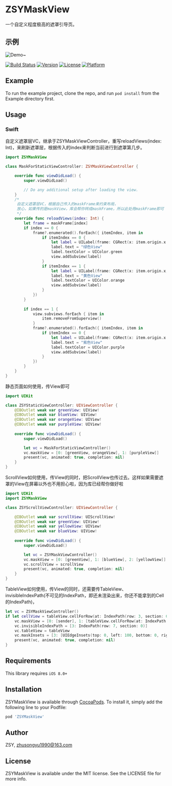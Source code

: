 # ZSYMaskView

一个自定义程度极高的遮罩引导页。

## 示例
![Demo~](https://raw.githubusercontent.com/zhusongyu/ZSYMaskView/master/Example/images/zsymaskview.gif)

[![Build Status](https://travis-ci.org/zhusongyu/ZSYMaskView.svg?branch=master)](https://travis-ci.org/zhusongyu/ZSYMaskView)
[![Version](https://img.shields.io/cocoapods/v/ZSYMaskView.svg?style=flat)](https://cocoapods.org/pods/ZSYMaskView)
[![License](https://img.shields.io/cocoapods/l/ZSYMaskView.svg?style=flat)](https://cocoapods.org/pods/ZSYMaskView)
[![Platform](https://img.shields.io/cocoapods/p/ZSYMaskView.svg?style=flat)](https://cocoapods.org/pods/ZSYMaskView)

## Example

To run the example project, clone the repo, and run `pod install` from the Example directory first.

## Usage

### Swift

自定义遮罩层VC，继承于ZSYMaskViewController，重写reloadViews(index: Int)，来刷新遮罩层，根据传入的index来判断当前进行到遮罩第几步。
```swift
import ZSYMaskView

class MaskForStaticViewController: ZSYMaskViewController {

    override func viewDidLoad() {
        super.viewDidLoad()

        // Do any additional setup after loading the view.
    }
    /*
     自定义遮罩层VC，根据自己传入的maskFrame来约束布局，
     放心，如果传的是maskView，库会帮你转成maskFrame，所以此处用maskFrame即可
     */
    override func reloadViews(index: Int) {
        let frame = maskFrame[index]
        if index == 0 {
            frame?.enumerated().forEach({ itemIndex, item in
                if itemIndex == 0 {
                    let label = UILabel(frame: CGRect(x: item.origin.x + 20, y: item.origin.y + 210, width: 100, height: 20))
                    label.text = "绿色View"
                    label.textColor = UIColor.green
                    view.addSubview(label)
                }
                if itemIndex == 1 {
                    let label = UILabel(frame: CGRect(x: item.origin.x, y: item.origin.y + 150, width: 100, height: 20))
                    label.text = "黄色View"
                    label.textColor = UIColor.orange
                    view.addSubview(label)
                }
            })
        }
        
        if index == 1 {
            view.subviews.forEach { item in
                item.removeFromSuperview()
            }
            frame?.enumerated().forEach({ itemIndex, item in
                if itemIndex == 0 {
                    let label = UILabel(frame: CGRect(x: item.origin.x + 30, y: item.origin.y + 150, width: 100, height: 20))
                    label.text = "紫色View"
                    label.textColor = UIColor.purple
                    view.addSubview(label)
                }
            })
        }
    }
}


```

静态页面如何使用，传View即可
```swift
import UIKit

class ZSYStaticViewController: UIViewController {
    @IBOutlet weak var greenView: UIView!
    @IBOutlet weak var blueView: UIView!
    @IBOutlet weak var orangeView: UIView!
    @IBOutlet weak var purpleView: UIView!
    
    override func viewDidLoad() {
        super.viewDidLoad()

        let vc = MaskForStaticViewController()
        vc.maskView = [0: [greenView, orangeView], 1: [purpleView]]
        present(vc, animated: true, completion: nil)
    }
}

```

ScrollView如何使用，传View的同时，把ScrollView也传过去。这样如果需要遮罩的View在屏幕以外也不用担心啦，因为库已经帮你做好啦
```swift
import UIKit
import ZSYMaskView

class ZSYScrollViewController: UIViewController {

    @IBOutlet weak var scrollView: UIScrollView!
    @IBOutlet weak var greenView: UIView!
    @IBOutlet weak var yellowView: UIView!
    @IBOutlet weak var blueView: UIView!
    
    override func viewDidLoad() {
        super.viewDidLoad()

        let vc = ZSYMaskViewController()
        vc.maskView = [0: [greenView], 1: [blueView], 2: [yellowView]]
        vc.scrollView = scrollView
        present(vc, animated: true, completion: nil)
    }
}

```

TableView如何使用，传View的同时，还需要传TableView、invisibleIndexPath(不可见的IndexPath，即还未渲染出来，你还不能拿到的Cell的IndexPath)，
```swift
let vc = ZSYMaskViewController()
if let cellView = tableView.cellForRow(at: IndexPath(row: 3, section: 0)) as? CustomTableViewCell {
    vc.maskView = [0: [sender], 1: [tableView.cellForRow(at: IndexPath(row: 1, section: 0))!], 2: [cellView.cellView2]]
    vc.invisibleIndexPath = [3: IndexPath(row: 7, section: 0)]
    vc.tableView = tableView
    vc.maskInsets = [3: [UIEdgeInsets(top: 0, left: 100, bottom: 0, right: 100)]]
    present(vc, animated: true, completion: nil)
}

```

## Requirements

This library requires `iOS 8.0+`

## Installation

ZSYMaskView is available through [CocoaPods](https://cocoapods.org). To install
it, simply add the following line to your Podfile:

```ruby
pod 'ZSYMaskView'
```

## Author

ZSY, zhusongyu1990@163.com

## License

ZSYMaskView is available under the MIT license. See the LICENSE file for more info.